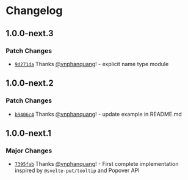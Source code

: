 # Changelog

## 1.0.0-next.3

### Patch Changes

- [`9d271da`](https://github.com/vnphanquang/svelte-put/commit/9d271da7bbddc5e2d8e00ed91e67e60b7ec8f792) Thanks [@vnphanquang](https://github.com/vnphanquang)! - explicit name type module

## 1.0.0-next.2

### Patch Changes

- [`b9406c4`](https://github.com/vnphanquang/svelte-put/commit/b9406c43b1844e89b80533fcb6c71c66c5d51de2) Thanks [@vnphanquang](https://github.com/vnphanquang)! - update example in README.md

## 1.0.0-next.1

### Major Changes

- [`7395fab`](https://github.com/vnphanquang/svelte-put/commit/7395fababd5ff59092d8e65ef19e5efefdbaa37b) Thanks [@vnphanquang](https://github.com/vnphanquang)! - First complete implementation inspired by `@svelte-put/tooltip` and Popover API

